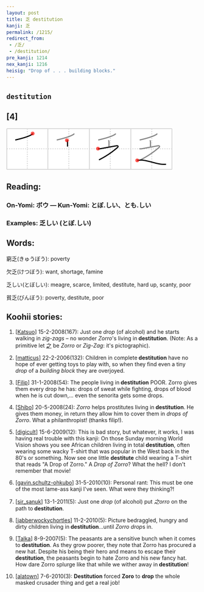 ```yaml
---
layout: post
title: 乏 destitution
kanji: 乏
permalink: /1215/
redirect_from:
 - /乏/
 - /destitution/
pre_kanji: 1214
nex_kanji: 1216
heisig: "Drop of . . . building blocks."
---
```


## `destitution`

## [4]

<div class="stroke"><img src="../images/E4B98F.png" /></div>

## Reading:

### On-Yomi: ボウ &mdash; Kun-Yomi: とぼ.しい、とも.しい

### Examples: 乏しい (とぼ.しい)

## Words:

窮乏(きゅうぼう): poverty

欠乏(けつぼう): want, shortage, famine

乏しい(とぼしい): meagre, scarce, limited, destitute, hard up, scanty, poor

貧乏(びんぼう): poverty, destitute, poor

## Koohii stories:

1) [<a href="http://kanji.koohii.com/profile/Katsuo">Katsuo</a>] 15-2-2008(167): Just one <em>drop</em> (of alcohol) and he starts walking in <em>zig-zags</em> – no wonder <em>Zorro</em>&#039;s living in<strong> destitution</strong>. (Note: As a primitive let   <a href="http://jisho.org/kanji/details/之">之</a>   be <em>Zorro</em> or <em>Zig-Zag</em>: it&#039;s pictographic). 

2) [<a href="http://kanji.koohii.com/profile/matticus">matticus</a>] 22-2-2006(132): Children in complete<strong> destitution</strong> have no hope of ever getting toys to play with, so when they find even a tiny <em>drop</em> of a <em>building block</em> they are overjoyed. 

3) [<a href="http://kanji.koohii.com/profile/Filip">Filip</a>] 31-1-2008(54): The people living in<strong> destitution</strong> POOR. Zorro gives them every drop he has: drops of sweat while fighting, drops of blood when he is cut down,... even the senorita gets some drops. 

4) [<a href="http://kanji.koohii.com/profile/Shibo">Shibo</a>] 20-5-2008(24): <em>Zorro</em> helps prostitutes living in<strong> destitution</strong>. He gives them money, in return they allow him to cover them in <em>drops of Zorro</em>. What a philanthropist! (thanks filip!). 

5) [<a href="http://kanji.koohii.com/profile/digicult">digicult</a>] 15-6-2009(12): This is bad story, but whatever, it works, I was having real trouble with this kanji: On those Sunday morning World Vision shows you see African children living in total<strong> destitution</strong>, often wearing some wacky T-shirt that was popular in the West back in the 80&#039;s or something. Now see one little <strong>destitute</strong> child wearing a T-shirt that reads &quot;A Drop of Zorro.&quot; A <em>Drop of Zorro</em>? What the hell? I don&#039;t remember that movie! 

6) [<a href="http://kanji.koohii.com/profile/gavin.schultz-ohkubo">gavin.schultz-ohkubo</a>] 31-5-2010(10): Personal rant: This must be one of the most lame-ass kanji I&#039;ve seen. What were they thinking?! 

7) [<a href="http://kanji.koohii.com/profile/sir_sanuk">sir_sanuk</a>] 13-1-2011(5): Just one <em>drop</em> (of alcohol) put <em>之orro</em> on the path to<strong> destitution</strong>. 

8) [<a href="http://kanji.koohii.com/profile/jabberwockychortles">jabberwockychortles</a>] 11-2-2010(5): Picture bedraggled, hungry and dirty children living in<strong> destitution</strong>...until <em>Zorro</em> <em>drop</em>s in. 

9) [<a href="http://kanji.koohii.com/profile/Talka">Talka</a>] 8-9-2007(5): The peasants are a sensitive bunch when it comes to<strong> destitution</strong>. As they grow poorer, they note that Zorro has procured a new hat. Despite his being their hero and means to escape their<strong> destitution</strong>, the peasants begin to hate Zorro and his new fancy hat. How dare Zorro splurge like that while we wither away in<strong> destitution</strong>! 

10) [<a href="http://kanji.koohii.com/profile/alatown">alatown</a>] 7-6-2010(3): <strong>Destitution</strong> forced <strong>Zoro</strong> to <strong>drop</strong> the whole masked crusader thing and get a real job! 
